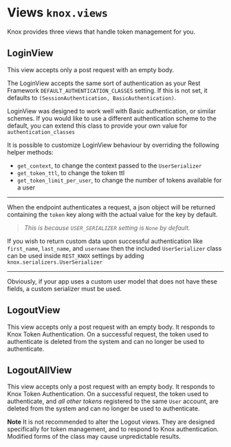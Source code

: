 # Views `knox.views`
Knox provides three views that handle token management for you.

## LoginView
This view accepts only a post request with an empty body.

The LoginView accepts the same sort of authentication as your Rest Framework
`DEFAULT_AUTHENTICATION_CLASSES` setting. If this is not set, it defaults to
`(SessionAuthentication, BasicAuthentication)`.

LoginView was designed to work well with Basic authentication, or similar
schemes. If you would like to use a different authentication scheme to the
default, you can extend this class to provide your own value for
`authentication_classes`

It is possible to customize LoginView behaviour by overriding the following
helper methods:
- `get_context`, to change the context passed to the `UserSerializer`
- `get_token_ttl`, to change the token ttl
- `get_token_limit_per_user`, to change the number of tokens available for a user

---
When the endpoint authenticates a request, a json object will be returned 
containing the `token` key along with the actual value for the key by default.

> *This is because `USER_SERIALIZER` setting is `None` by default.*

If you wish to return custom data upon successful authentication
like `first_name`, `last_name`, and `username` then the included `UserSerializer`
class can be used inside `REST_KNOX` settings by adding `knox.serializers.UserSerializer`

---

Obviously, if your app uses a custom user model that does not have these fields,
a custom serializer must be used.

## LogoutView
This view accepts only a post request with an empty body.
It responds to Knox Token Authentication. On a successful request,
the token used to authenticate is deleted from the
system and can no longer be used to authenticate.

## LogoutAllView
This view accepts only a post request with an empty body. It responds to Knox Token
Authentication.
On a successful request, the token used to authenticate, and *all other tokens*
registered to the same `User` account, are deleted from the
system and can no longer be used to authenticate.

**Note** It is not recommended to alter the Logout views. They are designed
specifically for token management, and to respond to Knox authentication.
Modified forms of the class may cause unpredictable results.
